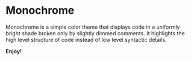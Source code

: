 # Monochrome

Monochrome is a simple color theme that displays code in a uniformly bright shade broken only by slightly dimmed comments. It highlights the high level structure of code instead of low level syntactic details.

**Enjoy!**
